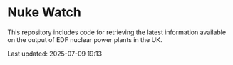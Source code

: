 # Nuke Watch

This repository includes code for retrieving the latest information available on the output of EDF nuclear power plants in the UK.

Last updated: 2025-07-09 19:13
